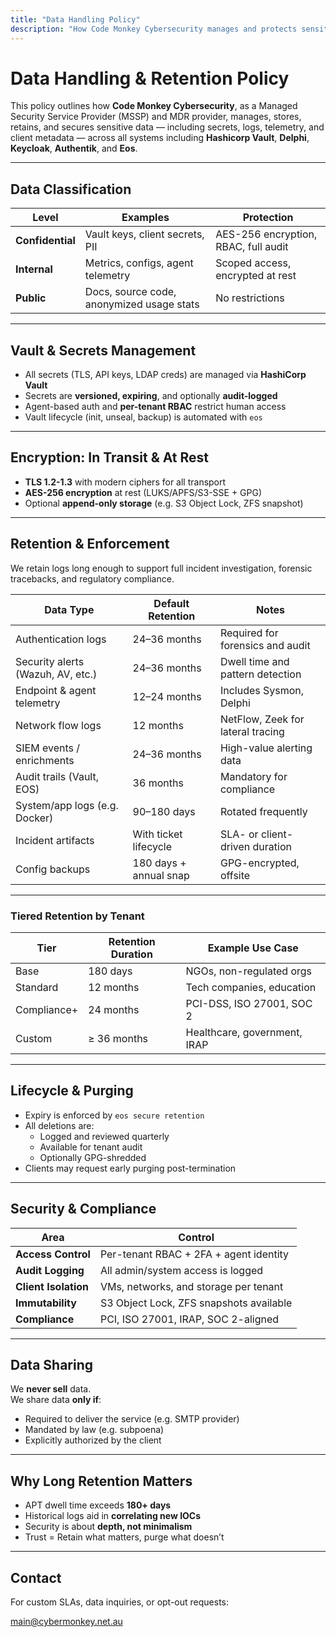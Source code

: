 ```yaml
---
title: "Data Handling Policy"
description: "How Code Monkey Cybersecurity manages and protects sensitive data."
---
```


# Data Handling & Retention Policy

This policy outlines how **Code Monkey Cybersecurity**, as a Managed Security Service Provider (MSSP) and MDR provider, manages, stores, retains, and secures sensitive data — including secrets, logs, telemetry, and client metadata — across all systems including **Hashicorp Vault**, **Delphi**, **Keycloak**, **Authentik**, and **Eos**.

---

## Data Classification

| Level         | Examples                                      | Protection                            |
|---------------|-----------------------------------------------|----------------------------------------|
| **Confidential** | Vault keys, client secrets, PII              | AES-256 encryption, RBAC, full audit   |
| **Internal**     | Metrics, configs, agent telemetry            | Scoped access, encrypted at rest       |
| **Public**       | Docs, source code, anonymized usage stats    | No restrictions                        |

---

## Vault & Secrets Management

- All secrets (TLS, API keys, LDAP creds) are managed via **HashiCorp Vault**
- Secrets are **versioned, expiring**, and optionally **audit-logged**
- Agent-based auth and **per-tenant RBAC** restrict human access
- Vault lifecycle (init, unseal, backup) is automated with `eos`

---

## Encryption: In Transit & At Rest

- **TLS 1.2-1.3** with modern ciphers for all transport
- **AES-256 encryption** at rest (LUKS/APFS/S3-SSE + GPG)
- Optional **append-only storage** (e.g. S3 Object Lock, ZFS snapshot)

---

## Retention & Enforcement

We retain logs long enough to support full incident investigation, forensic tracebacks, and regulatory compliance.

| Data Type                        | Default Retention     | Notes                                 |
|----------------------------------|------------------------|----------------------------------------|
| Authentication logs             | 24–36 months           | Required for forensics and audit       |
| Security alerts (Wazuh, AV, etc.) | 24–36 months          | Dwell time and pattern detection       |
| Endpoint & agent telemetry      | 12–24 months           | Includes Sysmon, Delphi                |
| Network flow logs               | 12 months              | NetFlow, Zeek for lateral tracing      |
| SIEM events / enrichments       | 24–36 months           | High-value alerting data               |
| Audit trails (Vault, EOS)       | 36 months              | Mandatory for compliance               |
| System/app logs (e.g. Docker)   | 90–180 days            | Rotated frequently                     |
| Incident artifacts              | With ticket lifecycle  | SLA- or client-driven duration         |
| Config backups                  | 180 days + annual snap | GPG-encrypted, offsite                 |

---

### Tiered Retention by Tenant

| Tier         | Retention Duration | Example Use Case              |
|--------------|--------------------|-------------------------------|
| Base         | 180 days           | NGOs, non-regulated orgs      |
| Standard     | 12 months          | Tech companies, education     |
| Compliance+  | 24 months          | PCI-DSS, ISO 27001, SOC 2     |
| Custom       | ≥ 36 months        | Healthcare, government, IRAP  |

---

## Lifecycle & Purging

- Expiry is enforced by `eos secure retention`
- All deletions are:
  - Logged and reviewed quarterly
  - Available for tenant audit
  - Optionally GPG-shredded
- Clients may request early purging post-termination

---

## Security & Compliance

| Area               | Control                                 |
|--------------------|------------------------------------------|
| **Access Control** | Per-tenant RBAC + 2FA + agent identity   |
| **Audit Logging**  | All admin/system access is logged        |
| **Client Isolation**| VMs, networks, and storage per tenant    |
| **Immutability**   | S3 Object Lock, ZFS snapshots available  |
| **Compliance**     | PCI, ISO 27001, IRAP, SOC 2-aligned      |

---

## Data Sharing

We **never sell** data.  
We share data **only if**:

- Required to deliver the service (e.g. SMTP provider)
- Mandated by law (e.g. subpoena)
- Explicitly authorized by the client

---

## Why Long Retention Matters

- APT dwell time exceeds **180+ days**
- Historical logs aid in **correlating new IOCs**
- Security is about **depth, not minimalism**
- Trust = Retain what matters, purge what doesn’t

---

## Contact

For custom SLAs, data inquiries, or opt-out requests:

[main@cybermonkey.net.au](mailto:main@cybermonkey.net.au)

